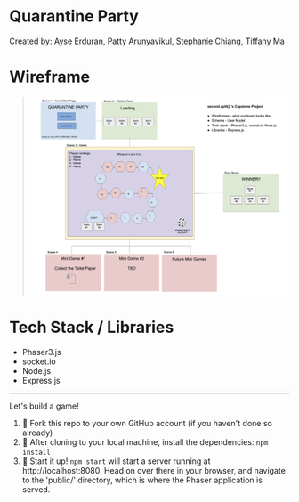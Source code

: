 # Quarantine Party

Created by: Ayse Erduran, Patty Arunyavikul, Stephanie Chiang, Tiffany Ma

# Wireframe

> ![Wireframe](/public/wireframe.png)

# Tech Stack / Libraries

* Phaser3.js
* socket.io
* Node.js
* Express.js

---

Let's build a game!

1. 🍴 Fork this repo to your own GitHub account (if you haven't done so already)
2. 🐑 After cloning to your local machine, install the dependencies: `npm install`
3. 🚀 Start it up! `npm start` will start a server running at http://localhost:8080. Head on over there in your browser, and navigate to the 'public/' directory, which is where the Phaser application is served.
